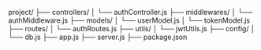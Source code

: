project/
├── controllers/
│   └── authController.js
├── middlewares/
│   └── authMiddleware.js
├── models/
│   └── userModel.js
│   └── tokenModel.js
├── routes/
│   └── authRoutes.js
├── utils/
│   └── jwtUtils.js
├── config/
│   └── db.js
├── app.js
├── server.js
├── package.json